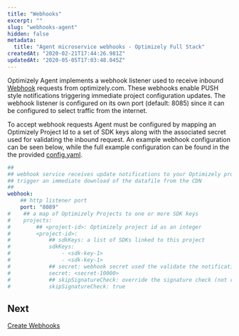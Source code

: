 ```yaml
---
title: "Webhooks"
excerpt: ""
slug: "webhooks-agent"
hidden: false
metadata: 
  title: "Agent microservice webhooks - Optimizely Full Stack"
createdAt: "2020-02-21T17:44:26.981Z"
updatedAt: "2020-05-05T17:03:48.045Z"
---
```

Optimizely Agent implements a  webhook listener used to receive inbound [Webhook](doc:configure-webhooks) requests from optimizely.com. These webhooks enable PUSH style notifications triggering immediate project configuration updates.
The webhook listener is configured on its own port (default: 8085) since it can be configured to select traffic from the internet.

To accept webhook requests Agent must be configured by mapping an Optimizely Project Id to a set of SDK keys along
with the associated secret used for validating the inbound request. An example webhook configuration can be seen below, while the full example configuration can be found in the the provided [config.yaml](https://github.com/WolffunGame/experiment-agent/blob/master/config.yaml#L58).

```yaml
##
## webhook service receives update notifications to your Optimizely project. Receipt of the webhook will
## trigger an immediate download of the datafile from the CDN
##
webhook:
    ## http listener port
    port: "8089"
#    ## a map of Optimizely Projects to one or more SDK keys
#    projects:
#        ## <project-id>: Optimizely project id as an integer
#        <project-id>:
#            ## sdkKeys: a list of SDKs linked to this project
#            sdkKeys:
#                - <sdk-key-1>
#                - <sdk-key-1>
#            ## secret: webhook secret used the validate the notification
#            secret: <secret-10000>
#            ## skipSignatureCheck: override the signature check (not recommended for production)
#            skipSignatureCheck: true
```

## Next

[Create Webhooks](https://docs.developers.optimizely.com/full-stack/docs/webhooks-agent)
